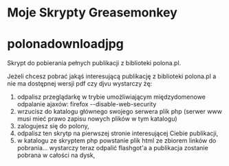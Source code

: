 Moje Skrypty Greasemonkey
======

polonadownloadjpg
====
Skrypt do pobierania pełnych publikacji z biblioteki polona.pl.

Jeżeli chcesz pobrać jakąś interesującą publikację z biblioteki polona.pl a nie ma dostępnej wersji pdf czy djvu wystarczy żę:
1) odpalisz przeglądarkę w trybie umożliwiającym międzydomenowe odpalanie ajaxów: firefox --disable-web-security
3) wrzucisz do katalogu głównego swojego serwera plik php (serwer www musi mieć prawo zapisu nowych plików w tym katalogu)
4) zalogujesz się do polony,
5) odpalisz ten skrytp na pierwszej stronie interesującej Ciebie publikacji,
6) w katalogu ze skryptem php powstanie plik html ze zbiorem linków do pobrania... wystarczy teraz odpalić flashgot'a a publikacja zostanie pobrana w całości na dysk,
